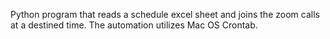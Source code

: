 Python program that reads a schedule excel sheet and joins the zoom calls at a destined time.
The automation utilizes Mac OS Crontab.
